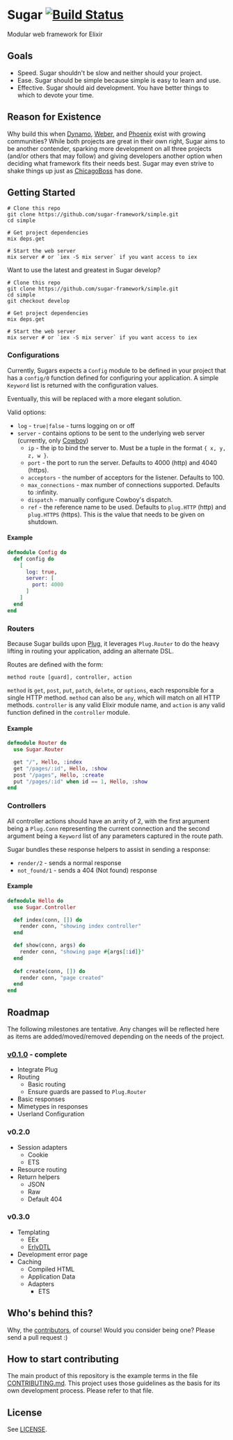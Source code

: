 # Sugar [![Build Status](https://travis-ci.org/sugar-framework/sugar.png?branch=develop)](https://travis-ci.org/sugar-framework/sugar)

Modular web framework for Elixir

## Goals

- Speed. Sugar shouldn't be slow and neither should your project.
- Ease. Sugar should be simple because simple is easy to learn and use.
- Effective. Sugar should aid development. You have better things to which to devote your time.

## Reason for Existence

Why build this when [Dynamo](https://github.com/dynamo/dynamo), [Weber](http://0xax.github.io/weber/), and [Phoenix](https://github.com/phoenixframework/phoenix) exist with growing communities? While both projects are great in their own right, Sugar aims to be another contender, sparking more development on all three projects (and/or others that may follow) and giving developers another option when deciding what framework fits their needs best. Sugar may even strive to shake things up just as [ChicagoBoss](http://www.chicagoboss.org/) has done.

## Getting Started

```
# Clone this repo
git clone https://github.com/sugar-framework/simple.git
cd simple

# Get project dependencies
mix deps.get

# Start the web server
mix server # or `iex -S mix server` if you want access to iex
```

Want to use the latest and greatest in Sugar develop? 

```
# Clone this repo
git clone https://github.com/sugar-framework/simple.git
cd simple
git checkout develop

# Get project dependencies
mix deps.get

# Start the web server
mix server # or `iex -S mix server` if you want access to iex
```

### Configurations

Currently, Sugars expects a `Config` module to be defined in your project that has a `config/0` function defined for configuring your application. A simple `Keyword` list is returned with the configuration values.

Eventually, this will be replaced with a more elegant solution.

Valid options:

- `log` - `true|false` - turns logging on or off
- `server` - contains options to be sent to the underlying web server (currently, only [Cowboy](https://github.com/extend/cowboy))
    - `ip` - the ip to bind the server to.
              Must be a tuple in the format `{ x, y, z, w }`.
    - `port` - the port to run the server.
                Defaults to 4000 (http) and 4040 (https).
    - `acceptors` - the number of acceptors for the listener.
                     Defaults to 100.
    - `max_connections` - max number of connections supported.
                           Defaults to :infinity.
    - `dispatch` - manually configure Cowboy's dispatch.
    - `ref` - the reference name to be used.
               Defaults to `plug.HTTP` (http) and `plug.HTTPS` (https).
               This is the value that needs to be given on shutdown.

#### Example

```elixir
defmodule Config do
  def config do
    [
      log: true,
      server: [
        port: 4000
      ]
    ]
  end
end
```

### Routers

Because Sugar builds upon [Plug](https://github.com/elixir-lang/plug), it leverages `Plug.Router` to do the heavy lifting in routing your application, adding an alternate DSL.

Routes are defined with the form:

    method route [guard], controller, action

`method` is `get`, `post`, `put`, `patch`, `delete`, or `options`, each responsible for a single HTTP method. `method` can also be `any`, which will match on all HTTP methods. `controller` is any valid Elixir module name, and `action` is any valid function defined in the `controller` module.

#### Example

```elixir
defmodule Router do
  use Sugar.Router

  get "/", Hello, :index
  get "/pages/:id", Hello, :show
  post "/pages", Hello, :create
  put "/pages/:id" when id == 1, Hello, :show
end
```

### Controllers

All controller actions should have an arrity of 2, with the first argument being a `Plug.Conn` representing the current connection and the second argument being a `Keyword` list of any parameters captured in the route path.

Sugar bundles these response helpers to assist in sending a response:

- `render/2` - sends a normal response
- `not_found/1` - sends a 404 (Not found) response

#### Example

```elixir
defmodule Hello do
  use Sugar.Controller

  def index(conn, []) do
    render conn, "showing index controller"
  end

  def show(conn, args) do
    render conn, "showing page #{args[:id]}"
  end
  
  def create(conn, []) do
    render conn, "page created"
  end
end
```

## Roadmap

The following milestones are tentative. Any changes will be reflected here as items are added/moved/removed depending on the needs of the project.

### [v0.1.0](https://github.com/sugar-framework/sugar/tree/v0.1.0) - complete

- Integrate Plug
- Routing
    - Basic routing
    - Ensure guards are passed to `Plug.Router`
- Basic responses
- Mimetypes in responses
- Userland Configuration

### v0.2.0

- Session adapters
    - Cookie
    - ETS
- Resource routing
- Return helpers
    - JSON
    - Raw
    - Default 404

### v0.3.0

- Templating
    - EEx
    - [ErlyDTL](https://github.com/erlydtl/erlydtl)
- Development error page
- Caching
    - Compiled HTML
    - Application Data
    - Adapters
        - ETS 

## Who's behind this?

Why, the [contributors](https://github.com/sugar-framework/sugar/graphs/contributors), of course! Would you consider being one? Please send a pull request :)

## How to start contributing

The main product of this repository is the example terms in the file [CONTRIBUTING.md](https://github.com/sugar-framework/sugar/blob/master/CONTRIBUTING>md). This project uses those guidelines as the basis for its own development process. Please refer to that file.

## License

See [LICENSE](https://github.com/sugar-framework/sugar/blob/master/LICENSE).
